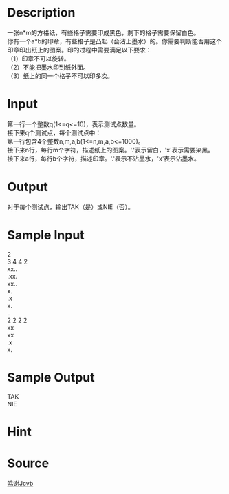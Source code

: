 
# Description

<div class="content"><div>一张n*m的方格纸，有些格子需要印成黑色，剩下的格子需要保留白色。</div>
<div>你有一个a*b的印章，有些格子是凸起（会沾上墨水）的。你需要判断能否用这个印章印出纸上的图案。印的过程中需要满足以下要求：</div>
<div>（1）印章不可以旋转。</div>
<div>（2）不能把墨水印到纸外面。</div>
<div>（3）纸上的同一个格子不可以印多次。</div>
<p></p></div>

# Input

<div class="content"><div>第一行一个整数q(1&lt;=q&lt;=10)，表示测试点数量。</div>
<div>接下来q个测试点，每个测试点中：</div>
<div>第一行包含4个整数n,m,a,b(1&lt;=n,m,a,b&lt;=1000)。</div>
<div>接下来n行，每行m个字符，描述纸上的图案。&#39;.&#39;表示留白，&#39;x&#39;表示需要染黑。</div>
<div>接下来a行，每行b个字符，描述印章。&#39;.&#39;表示不沾墨水，&#39;x&#39;表示沾墨水。</div>
<div></div>
<p></p></div>

# Output

<div class="content"><div>
<div>对于每个测试点，输出TAK（是）或NIE（否）。</div>
<div></div>
</div>
<p></p></div>

# Sample Input

<div class="content"><span class="sampledata">2<br/>
3 4 4 2<br/>
xx..<br/>
.xx.<br/>
xx..<br/>
x.<br/>
.x<br/>
x.<br/>
..<br/>
2 2 2 2<br/>
xx<br/>
xx<br/>
.x<br/>
x.</span></div>

# Sample Output

<div class="content"><span class="sampledata">TAK<br/>
NIE</span></div>

# Hint

<div class="content"><p></p></div>

# Source

<div class="content"><p><a href="problemset.php?search=鸣谢Jcvb">鸣谢Jcvb</a></p></div>

